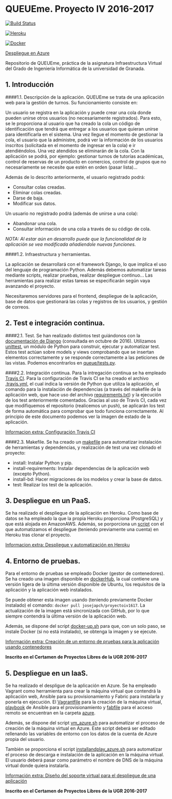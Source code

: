 ﻿# QUEUEme. Proyecto IV 2016-2017

[![Build Status](https://travis-ci.org/josejapch/proyectoIV1617.svg?branch=master)](https://travis-ci.org/josejapch/proyectoIV1617)

[![Heroku](http://i66.tinypic.com/2d2ja74.jpg)](https://queueme.herokuapp.com/)

[![Docker](http://i63.tinypic.com/2dqt74p.jpg)](https://hub.docker.com/r/josejapch/proyectoiv1617/)

[Despliegue en Azure](http://winter-glitter-24.westeurope.cloudapp.azure.com/)

Repositorio de QUEUEme, práctica de la asignatura Infraestructura Virtual del Grado de Ingeniería Informática de la universidad de Granada.

## **1. Introducción**
####1.1. Descripción de la aplicación.
QUEUEme se trata de una aplicación web para la gestión de turnos. Su funcionamiento consiste en:


Un usuario se registra en la aplicación y puede crear una cola donde pueden unirse otros usuarios (no necesariamente registrados). Para esto, se le proporciona al usuario que ha creado la cola un código de identificación que tendrá que entregar a los usuarios que quieran unirse para identificarla en el sistema. Una vez llegue el momento de gestionar la cola, el usuario que la administre, podrá ver la información de los usuarios inscritos (solicitada en el momento de ingresar en la cola) e ir atendiéndolos. Una vez atendidos se eliminarán de la cola. Con la aplicación se podrá, por ejemplo: gestionar turnos de tutorías académicas, control de reservas de un producto en comercios, control de grupos que no necesariamente se necesite que estén en orden (pasar lista)...

Además de lo descrito anteriormente, el usuario registrado podrá:
- Consultar colas creadas.
- Eliminar colas creadas.
- Darse de baja.
- Modificar sus datos.

Un usuario no registrado podrá (además de unirse a una cola):
- Abandonar una cola.
- Consultar información de una cola a través de su código de cola.

*NOTA: Al estar aún en desarrollo puede que la funcionalidad de la aplicación se vea modificada añadiendole nuevas funciones.*

####1.2. Infraestructura y herramientas.

La aplicación se desarrollará con el framework Django, lo que  implica el uso del lenguaje de programación Python. Además debemos automatizar tareas mediante scripts, realizar pruebas, realizar despliegue continuo... Las herramientas para realizar estas tareas se especificarán según vaya avanzando el proyecto.

Necesitaremos servidores para el frontend, despliegue de la aplicación, base de datos que gestionará las colas y registros de los usuarios, y gestión de correos.

## **2. Test e integración continua.**
####2.1. Test.
Se han realizado distintos test guiándonos con la [documentación de Django](https://docs.djangoproject.com/en/1.10/topics/testing/) (consultada en octubre de 2016). Utilizamos [unittest](https://docs.python.org/2/library/unittest.html), un módulo de Python para construir, ejecutar y automatizar test. Estos test actúan sobre models y views comprobando que se insertan elementos correctamente y se responde correctamente a las peticiones de las vistas. Podemos encontrarlos en [queue/tests.py](https://github.com/josejapch/proyectoIV1617/blob/master/queue/tests.py).

####2.2. Integración continua.
Para la intregación continua se ha empleado [Travis CI](https://travis-ci.org/). Para la configuración de Travis CI se ha creado el archivo [.travis.yml](https://github.com/josejapch/proyectoIV1617/blob/master/.travis.yml), el cual indica la versión de Python que utiliza la aplicación, el comando para la instalación de dependencias (a través del makefile de la aplicación web, que hace uso del archivo [requirements.txt](https://github.com/josejapch/proyectoIV1617/blob/master/requirements.txt)) y la ejecución de los test anteriormente comentados. Gracias al uso de Travis CI, cada vez que modifiquemos el repositorio (realicemos un push), se aplicarán los test de forma automática para comprobar que todo funciona correctamente. Al principio de este documento podemos ver la imagen de estado de la aplicación.

[Informacion extra: Configuración Travis CI](https://github.com/josejapch/documentacion-Proyecto-IV/blob/master/hito2.md)

####2.3. Makefile.
Se ha creado un [makefile](https://github.com/josejapch/proyectoIV1617/blob/master/Makefile) para automatizar instalación de herramientas y dependencias, y realización de test una vez clonado el proyecto:
- install: Instalar Python y pip.
- install-requirements: Instalar dependencias de la aplicación web (excepto Python).
- install-bd: Hacer migraciones de los modelos y crear la base de datos.
- test: Realizar los test de la aplicación.

## **3. Despliegue en un PaaS.**
Se ha realizado el despliegue de la aplicación en Heroku. Como base de datos se ha empleado la que la propia Heroku proporciona (PostgreSQL) y que está alojada en AmazonAWS. Además, se porporciona un [script](https://github.com/josejapch/proyectoIV1617/blob/master/deploy_heroku.sh) con el que automatizamos el despliegue (teniendo previamente una cuenta) en Heroku tras clonar el proyecto.

[Informacion extra: Despliegue y automatización en Heroku](https://github.com/josejapch/documentacion-Proyecto-IV/blob/master/hito3.md)

## **4. Entorno de pruebas.**
Para el entorno de pruebas se empleado Docker (gestor de contenedores). Se ha creado una imagen disponible en [dockerHub](https://hub.docker.com/r/josejapch/proyectoiv1617/), la cual contiene una versión ligera de la última versión disponible de Ubuntu, los requisitos de la aplicación y la aplicación web instalados.

Se puede obtener esta imagen usando (teniendo previamente Docker instalado) el comando: ```docker pull josejapch/proyectoiv1617```. La actualización de la imagen está sincronizada con GitHub, por lo que siempre contendrá la última versión de la aplicación web.

Además, se dispone del script [docker-up.sh](https://github.com/josejapch/proyectoIV1617/blob/master/docker-up.sh) para que, con un solo paso, se instale Docker (si no está instalado), se obtenga la imagen y se ejecute.

[Información extra: Creación de un entorno de pruebas para la aplicación usando contenedores](https://github.com/josejapch/documentacion-Proyecto-IV/blob/master/hito4.md)

**Inscrito en el Certamen de Proyectos Libres de la UGR 2016-2017**

## **5. Despliegue en un IaaS.**
Se ha realizado el despligue de la aplicación en Azure. Se ha empleado Vagrant como herramienta para crear la máquina virtual que contendrá la aplicación web, Ansible para su provisionamiento y Fabric para instalarla y ponerla en ejecución. El [Vagrantfile](https://github.com/josejapch/proyectoIV1617/blob/master/azure/Vagrantfile) para la creación de la máquina virtual, [playbook](https://github.com/josejapch/proyectoIV1617/blob/master/azure/queueplaybook.yml) de Ansible para el provisionamiento y [fabfile](https://github.com/josejapch/proyectoIV1617/blob/master/azure/fabfile.py) para el acceso remoto se encuentran en la carpeta [azure](https://github.com/josejapch/proyectoIV1617/tree/master/azure).

Además, se dispone del script [vm_azure.sh](https://github.com/josejapch/proyectoIV1617/blob/master/vm_azure.sh) para automatizar el proceso de creación de la máquina virtual en Azure. Este script deberá ser editado rellenando las variables de entorno con los datos de la cuenta de Azure propia del usuario.

También se proporciona el script [installandplay_azure.sh](https://github.com/josejapch/proyectoIV1617/blob/master/installandplay_azure.sh) para automatizar el proceso de descarga e instalación de la aplicación en la máquina virtual. El usuario deberá pasar como parámetro el nombre de DNS de la máquina virtual donde quiera instalarla.

[Información extra: Diseño del soporte virtual para el despliegue de una aplicación](https://github.com/josejapch/documentacion-Proyecto-IV/blob/master/hito5.md)

**Inscrito en el Certamen de Proyectos Libres de la UGR 2016-2017**